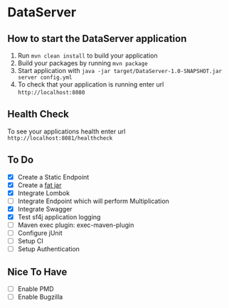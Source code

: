 # DataServer

How to start the DataServer application
---

1. Run `mvn clean install` to build your application
1. Build your packages by running `mvn package`
1. Start application with `java -jar target/DataServer-1.0-SNAPSHOT.jar server config.yml`
1. To check that your application is running enter url `http://localhost:8080`

Health Check
---

To see your applications health enter url `http://localhost:8081/healthcheck`


## To Do
- [x] Create a Static Endpoint
- [x] Create a [fat jar](https://www.baeldung.com/executable-jar-with-maven)
- [x] Integrate Lombok
- [ ] Integrate Endpoint which will perform Multiplication
- [x] Integrate Swagger
- [x] Test sf4j application logging
- [ ] Maven exec plugin: exec-maven-plugin
- [ ] Configure jUnit
- [ ] Setup CI
- [ ] Setup Authentication

## Nice To Have
- [ ] Enable PMD
- [ ] Enable Bugzilla  